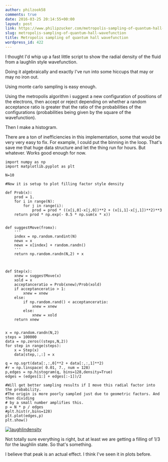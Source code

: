 ```yaml
---
author: philzook58
comments: true
date: 2016-03-25 20:14:55+00:00
layout: post
link: https://www.philipzucker.com/metropolis-sampling-of-quantum-hall-wavefunction/
slug: metropolis-sampling-of-quantum-hall-wavefunction
title: Metropolis sampling of quantum hall wavefunction
wordpress_id: 422
---
```


I thought I'd whip up a fast little script to show the radial density of the fluid from a laughlin style wavefunction.

Doing it algebraically and exactly I've run into some hiccups that may or may no iron out.

Using monte carlo sampling is easy enough.

Using the metropolis algorithm i suggest a new configuration of positions of the electrons, then accept or reject depending on whether a random acceptance ratio is greater that the ratio of the probabilities of the configurations (probabilities being given by the square of the wavefunction).

Then I make a histogram.

There are a ton of inefficiencies in this implementation, some that would be very very easy to fix. For example, I could put the binning in the loop. That's save me that huge data structure and let the thing run for hours. But whatever. Works good enough for now.

    
    import numpy as np
    import matplotlib.pyplot as plt
    
    N=10
    
    #Now it is setup to plot filling factor style density
    
    def Prob(x):
        prod = 1.
        for i in range(N):
            for j in range(i):
                prod = prod * ((x[i,0]-x[j,0])**2 + (x[i,1]-x[j,1])**2)**3
        return prod * np.exp(- 0.5 * np.sum(x * x))
    
    
    def suggestMove(fromx):
        '''
        index = np.random.randint(N)
        newx = x
        newx = x[index] + random.randn()
        '''
        return np.random.randn(N,2) + x
    
    
    
    def Step(x):
        xnew = suggestMove(x)
        xold = x
        acceptanceratio = Prob(xnew)/Prob(xold)
        if acceptanceratio > 1:
            xnew = xnew
        else:
            if np.random.rand() < acceptanceratio:
                xnew = xnew
            else:
                xnew = xold
        return xnew
    
    
    x = np.random.randn(N,2)
    steps = 100000
    data = np.zeros((steps,N,2))
    for step in range(steps):
        x = Step(x)
        data[step,:,:] = x
    
    q = np.sqrt(data[:,:,0]**2 + data[:,:,1]**2)
    #r = np.linspace( 0.01, 7., num = 128)
    p,edges = np.histogram(q, bins=128,density=True)
    edges = (edges[1:] + edges[:-1])/2
    
    #Will get better sampling results if I move this radial factor into the probability. 
    #The origin is more poorly sampled just due to geometric factors. And then dividing
    # by a small number amplifies this.
    p = N * p / edges
    #plt.hist(r,bins=128)
    plt.plot(edges,p)
    plt.show()
    


[![laughlindensity](http://philzucker.nfshost.com/wordpress/wp-content/uploads/2016/03/laughlindensity-300x225.png)](http://philzucker.nfshost.com/wordpress/wp-content/uploads/2016/03/laughlindensity.png)

Not totally sure everything is right, but at least we are getting a filling of 1/3 for the laughlin state. So that's something.

I believe that peak is an actual effect. I think I've seen it in plots before.
